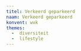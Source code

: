 ```yaml
---
titel: Verkeerd geparkeerd
naam: Verkeerd geparkeerd
konvent: wvk
themes:
  -  diversiteit
  -  lifestyle
---
```

